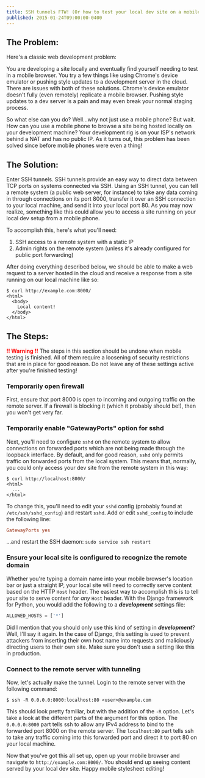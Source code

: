 ```yaml
---
title: SSH tunnels FTW! (Or how to test your local dev site on a mobile phone)
published: 2015-01-24T09:00:00-0400
---
```


## The Problem:

Here's a classic web development problem:

You are developing a site locally and eventually find yourself needing to test
in a mobile browser.  You try a few things like using Chrome's device emulator
or pushing style updates to a development server in the cloud.  There are
issues with both of these solutions.  Chrome's device emulator doesn't fully
(even remotely) replicate a mobile browser.  Pushing style updates to a dev
server is a pain and may even break your normal staging process.

So what else can you do?  Well...why not just use a mobile phone?  But wait.
How can you use a mobile phone to browse a site being hosted locally on your
development machine?  Your development rig is on your ISP's network behind a
NAT and has no public IP.  As it turns out, this problem has been solved since
before mobile phones were even a thing!

## The Solution:

Enter SSH tunnels.  SSH tunnels provide an easy way to direct data between TCP
ports on systems connected via SSH.  Using an SSH tunnel, you can tell a remote
system (a public web server, for instance) to take any data coming in through
connections on its port 8000, transfer it over an SSH connection to your local
machine, and send it into your local port 80.  As you may now realize,
something like this could allow you to access a site running on your local dev
setup from a mobile phone.

To accomplish this, here's what you'll need:

1. SSH access to a remote system with a static IP
2. Admin rights on the remote system (unless it's already configured for public
   port forwarding)

After doing everything described below, we should be able to make a web request
to a server hosted in the cloud and receive a response from a site running on
our local machine like so:

```
$ curl http://example.com:8000/
<html>
  <body>
    Local content!
  </body>
</html>
```

## The Steps:

**<span style="color: red;">!! Warning !!</span>** The steps in this section
should be undone when mobile testing is finished.  All of them require a
loosening of security restrictions that are in place for good reason.  Do not
leave any of these settings active after you're finished testing!

### Temporarily open firewall

First, ensure that port 8000 is open to incoming and outgoing traffic on the
remote server.  If a firewall is blocking it (which it probably should be!),
then you won't get very far.

### Temporarily enable "GatewayPorts" option for sshd

Next, you'll need to configure `sshd` on the remote system to allow connections
on forwarded ports which are not being made through the loopback interface.  By
default, and for good reason, `sshd` only permits traffic on forwarded ports
from the local system.  This means that, normally, you could only access your
dev site from the remote system in this way:

```
$ curl http://localhost:8000/
<html>
  ...
</html>
```

To change this, you'll need to edit your `sshd` config (probably found at
`/etc/ssh/sshd_config`) and restart `sshd`.  Add or edit `sshd_config` to
include the following line:

```conf
GatewayPorts yes
```

...and restart the SSH daemon: `sudo service ssh restart`

### Ensure your local site is configured to recognize the remote domain

Whether you're typing a domain name into your mobile browser's location bar or
just a straight IP, your local site will need to correctly serve content based
on the HTTP `Host` header.  The easiest way to accomplish this is to tell your
site to serve content for _any_ `Host` header.  With the Django framework for
Python, you would add the following to a _**development**_ settings file:

```python
ALLOWED_HOSTS = ['*']
```

Did I mention that you should only use this kind of setting in
_**development**_?  Well, I'll say it again.  In the case of Django, this
setting is used to prevent attackers from inserting their own host name into
requests and maliciously directing users to their own site.  Make sure you
don't use a setting like this in production.

### Connect to the remote server with tunneling

Now, let's actually make the tunnel.  Login to the remote server with the
following command:

```
$ ssh -R 0.0.0.0:8000:localhost:80 <user>@example.com
```

This should look pretty familiar, but with the addition of the `-R` option.
Let's take a look at the different parts of the argument for this option.  The
`0.0.0.0:8000` part tells ssh to allow any IPv4 address to bind to the
forwarded port 8000 on the remote server.  The `localhost:80` part tells ssh to
take any traffic coming into this forwarded port and direct it to port 80 on
your local machine.

Now that you've got this all set up, open up your mobile browser and navigate
to `http://example.com:8000/`.  You should end up seeing content served by your
local dev site.  Happy mobile stylesheet editing!
